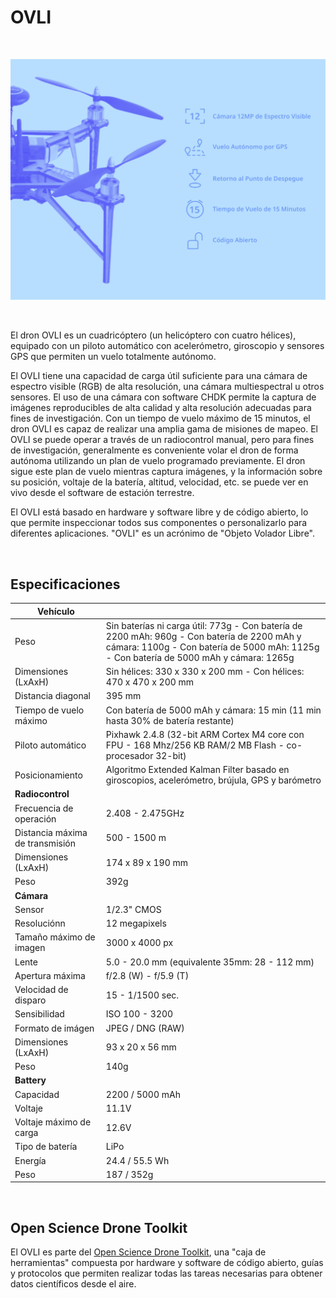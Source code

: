 # OVLI

&nbsp;

![OVLI Features](img/caracteristicas_ovli.png)

&nbsp;

El dron OVLI es un cuadricóptero (un helicóptero con cuatro hélices), equipado con un piloto automático con acelerómetro, giroscopio y sensores GPS que permiten un vuelo totalmente autónomo.

El OVLI tiene una capacidad de carga útil suficiente para una cámara de espectro visible (RGB) de alta resolución, una cámara multiespectral u otros sensores. El uso de una cámara con software CHDK permite la captura de imágenes reproducibles de alta calidad y alta resolución adecuadas para fines de investigación. Con un tiempo de vuelo máximo de 15 minutos, el dron OVLI es capaz de realizar una amplia gama de misiones de mapeo. El OVLI se puede operar a través de un radiocontrol manual, pero para fines de investigación, generalmente es conveniente volar el dron de forma autónoma utilizando un plan de vuelo programado previamente. El dron sigue este plan de vuelo mientras captura imágenes, y la información sobre su posición, voltaje de la batería, altitud, velocidad, etc. se puede ver en vivo desde el software de estación terrestre.

El OVLI está basado en hardware y software libre y de código abierto, lo que permite inspeccionar todos sus componentes o personalizarlo para diferentes aplicaciones. "OVLI" es un acrónimo de "Objeto Volador Libre".

&nbsp;

## Especificaciones

**Vehículo** |  |
--- | --- |
Peso | Sin baterías ni carga útil: 773g  - Con batería de 2200 mAh: 960g - Con batería de 2200 mAh y cámara: 1100g - Con batería de 5000 mAh: 1125g - Con batería de 5000 mAh y cámara: 1265g 
Dimensiones (LxAxH) | Sin hélices: 330 x 330 x 200 mm - Con hélices: 470 x 470 x 200 mm
Distancia diagonal | 395 mm
Tiempo de vuelo máximo | Con batería de 5000 mAh y cámara: 15 min (11 min hasta 30% de batería restante)
Piloto automático | Pixhawk 2.4.8 (32-bit ARM Cortex M4 core con FPU - 168 Mhz/256 KB RAM/2 MB Flash - co-procesador 32-bit)
Posicionamiento | Algoritmo Extended Kalman Filter basado en giroscopios, acelerómetro, brújula, GPS y barómetro
**Radiocontrol** | 
Frecuencia de operación | 2.408 - 2.475GHz
Distancia máxima de transmisión | 500 - 1500 m
Dimensiones (LxAxH) | 174 x 89 x 190 mm
Peso | 392g
**Cámara** | 
Sensor | 1/2.3" CMOS
Resoluciónn | 12 megapixels
Tamaño máximo de imagen | 3000 x 4000 px
Lente | 5.0 - 20.0 mm (equivalente 35mm: 28 - 112 mm)
Apertura máxima | f/2.8 (W) - f/5.9 (T)
Velocidad de disparo | 15 - 1/1500 sec.
Sensibilidad | ISO 100 - 3200
Formato de imágen | JPEG / DNG (RAW)
Dimensiones (LxAxH) | 93 x 20 x 56 mm
Peso | 140g
**Battery** | 
Capacidad | 2200 / 5000 mAh
Voltaje | 11.1V
Voltaje máximo de carga | 12.6V
Tipo de batería | LiPo
Energía | 24.4 / 55.5 Wh
Peso | 187 / 352g

&nbsp;

## Open Science Drone Toolkit

El OVLI es parte del [Open Science Drone Toolkit](toolkit), una "caja de herramientas" compuesta por hardware y software de código abierto, guías y protocolos que permiten realizar todas las tareas necesarias para obtener datos científicos desde el aire.

&nbsp;

